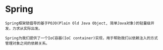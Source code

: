 # Spring
`Spring框架锁倡导的基于POJO(Plain Old Java Object, 简单Java对象)的轻量级开发，力求从实际出发。`

``Spring为我们提供了一个IoC容器(IoC container)实现，用于帮助我们以依赖注入的方式管理对象之间的依赖关系。``